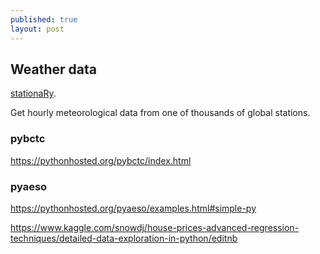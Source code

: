 ```yaml
---
published: true
layout: post
---
```

## Weather data

[stationaRy](https://github.com/rich-iannone/stationaRy). 

Get hourly meteorological data from one of thousands of global stations.


### pybctc



https://pythonhosted.org/pybctc/index.html


### pyaeso 

https://pythonhosted.org/pyaeso/examples.html#simple-py




https://www.kaggle.com/snowdj/house-prices-advanced-regression-techniques/detailed-data-exploration-in-python/editnb
